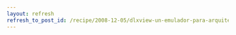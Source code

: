 ```yaml
---
layout: refresh
refresh_to_post_id: /recipe/2008-12-05/dlxview-un-emulador-para-arquitecturas-dlx
---
```

